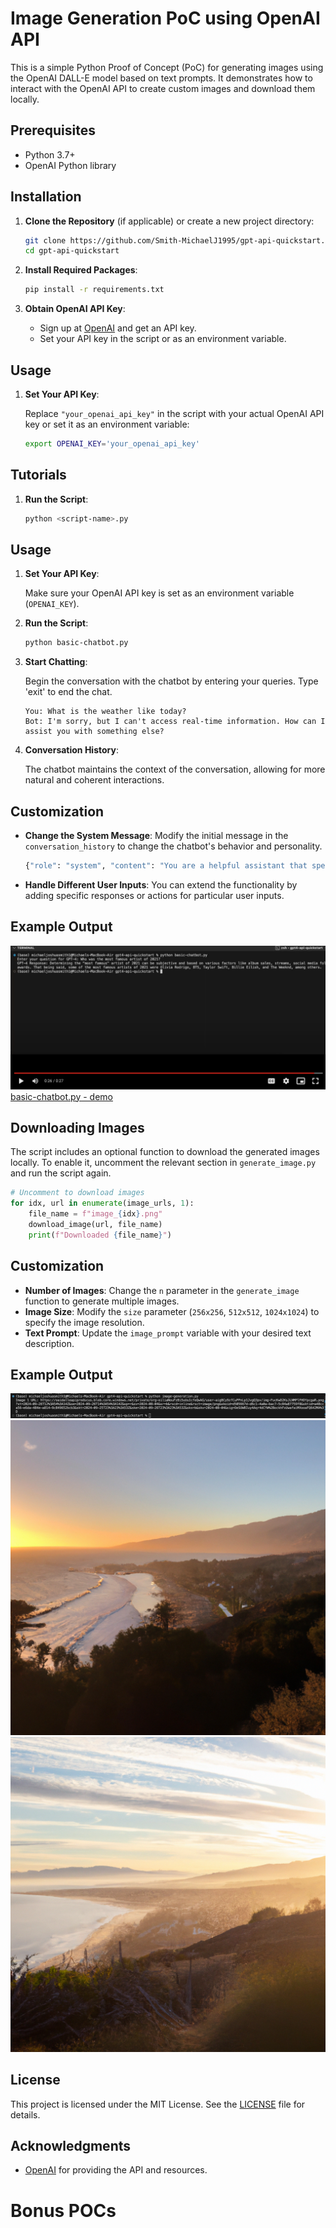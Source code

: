 
# Image Generation PoC using OpenAI API

This is a simple Python Proof of Concept (PoC) for generating images using the OpenAI DALL-E model based on text prompts. It demonstrates how to interact with the OpenAI API to create custom images and download them locally.

## Prerequisites

- Python 3.7+
- OpenAI Python library

## Installation

1. **Clone the Repository** (if applicable) or create a new project directory:

   ```bash
   git clone https://github.com/Smith-MichaelJ1995/gpt-api-quickstart.git
   cd gpt-api-quickstart
   ```

2. **Install Required Packages**:

   ```bash
   pip install -r requirements.txt
   ```

3. **Obtain OpenAI API Key**:
   - Sign up at [OpenAI](https://beta.openai.com/signup/) and get an API key.
   - Set your API key in the script or as an environment variable.

## Usage

1. **Set Your API Key**:

   Replace `"your_openai_api_key"` in the script with your actual OpenAI API key or set it as an environment variable:

   ```bash
   export OPENAI_KEY='your_openai_api_key'
   ```

## Tutorials

1. **Run the Script**:

   ```bash
   python <script-name>.py
   ```
## Usage

1. **Set Your API Key**:

   Make sure your OpenAI API key is set as an environment variable (`OPENAI_KEY`).

2. **Run the Script**:

   ```bash
   python basic-chatbot.py
   ```

3. **Start Chatting**:

   Begin the conversation with the chatbot by entering your queries. Type 'exit' to end the chat.

   ```
   You: What is the weather like today?
   Bot: I'm sorry, but I can't access real-time information. How can I assist you with something else?
   ```

4. **Conversation History**:

   The chatbot maintains the context of the conversation, allowing for more natural and coherent interactions.

## Customization

- **Change the System Message**: Modify the initial message in the `conversation_history` to change the chatbot's behavior and personality.

   ```python
   {"role": "system", "content": "You are a helpful assistant that specializes in technology-related queries."}
   ```

- **Handle Different User Inputs**: You can extend the functionality by adding specific responses or actions for particular user inputs.

## Example Output
![basic-chatbot.py - screenshot](outputs/basic-chatbot.png)
[basic-chatbot.py - demo](https://drive.google.com/file/d/1TgE30eszfugX9ciCAmPNTgqUbla6-Nqi/view)

## Downloading Images

The script includes an optional function to download the generated images locally. To enable it, uncomment the relevant section in `generate_image.py` and run the script again.

```python
# Uncomment to download images
for idx, url in enumerate(image_urls, 1):
    file_name = f"image_{idx}.png"
    download_image(url, file_name)
    print(f"Downloaded {file_name}")
```

## Customization

- **Number of Images**: Change the `n` parameter in the `generate_image` function to generate multiple images.
- **Image Size**: Modify the `size` parameter (`256x256`, `512x512`, `1024x1024`) to specify the image resolution.
- **Text Prompt**: Update the `image_prompt` variable with your desired text description.

## Example Output
![image-generation.png - screenshot](outputs/image-generation.png)
![img1.png - screenshot](outputs/img1.png)
![img2.png - screenshot](outputs/img2.png)

## License

This project is licensed under the MIT License. See the [LICENSE](LICENSE) file for details.

## Acknowledgments

- [OpenAI](https://www.openai.com/) for providing the API and resources.

# Bonus POCs
